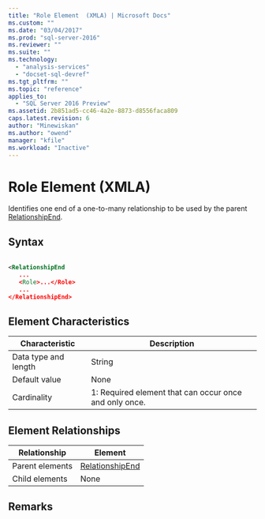 ```yaml
---
title: "Role Element  (XMLA) | Microsoft Docs"
ms.custom: ""
ms.date: "03/04/2017"
ms.prod: "sql-server-2016"
ms.reviewer: ""
ms.suite: ""
ms.technology: 
  - "analysis-services"
  - "docset-sql-devref"
ms.tgt_pltfrm: ""
ms.topic: "reference"
applies_to: 
  - "SQL Server 2016 Preview"
ms.assetid: 2b851ad5-cc46-4a2e-8873-d8556faca809
caps.latest.revision: 6
author: "Minewiskan"
ms.author: "owend"
manager: "kfile"
ms.workload: "Inactive"
---
```

# Role Element  (XMLA)
  Identifies one end of a one-to-many relationship to be used by the parent [RelationshipEnd](../../../analysis-services/scripting/data-type/relationshipend-data-type-assl.md).  
  
## Syntax  
  
```xml  
  
<RelationshipEnd  
   ...  
   <Role>...</Role>  
   ...  
</RelationshipEnd>  
```  
  
## Element Characteristics  
  
|Characteristic|Description|  
|--------------------|-----------------|  
|Data type and length|String|  
|Default value|None|  
|Cardinality|1: Required element that can occur once and only once.|  
  
## Element Relationships  
  
|Relationship|Element|  
|------------------|-------------|  
|Parent elements|[RelationshipEnd](../../../analysis-services/scripting/data-type/relationshipend-data-type-assl.md)|  
|Child elements|None|  
  
## Remarks  
  

